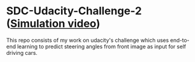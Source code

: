 # SDC-Udacity-Challenge-2 ([Simulation video](https://www.youtube.com/watch?v=YVmlioP3qqY))
This repo consists of my work on udacity's challenge which uses end-to-end learning to predict steering angles from front image as input for self driving cars.
